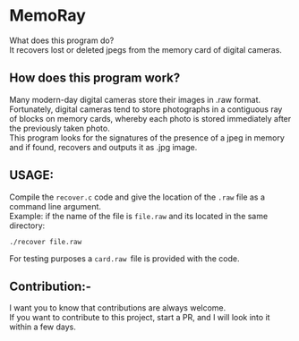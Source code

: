 # MemoRay <br>
What does this program do?  
It recovers lost or deleted jpegs from the memory card of digital cameras.
<br>

## How does this program work?
Many modern-day digital cameras store their images in .raw format. Fortunately, digital cameras tend to store photographs in a contiguous ray of blocks on memory cards, whereby each photo is stored immediately after the previously taken photo.<br>
This program looks for the signatures of the presence of a jpeg in memory and if found, recovers and outputs it as .jpg image. 

## USAGE:<br>
Compile the `recover.c` code and give the location of the `.raw` file as a command line argument.<br>
Example: if the name of the file is `file.raw` and its located in the same directory:<br>
```
./recover file.raw
```
For testing purposes a `card.raw `file is provided with the code.

## Contribution:-<br>
I want you to know that contributions are always welcome.<br>
If you want to contribute to this project, start a PR, and I will look into it within a few days.
